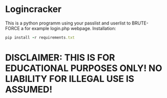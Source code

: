 # Logincracker
This is a python programm using your passlist and userlist to BRUTE-FORCE a for example login.php webpage.
Installation:
```ruby
pip install -r requirements.txt
```
# DISCLAIMER: THIS IS FOR EDUCATIONAL PURPOSES ONLY! NO LIABILITY FOR ILLEGAL USE IS ASSUMED!
